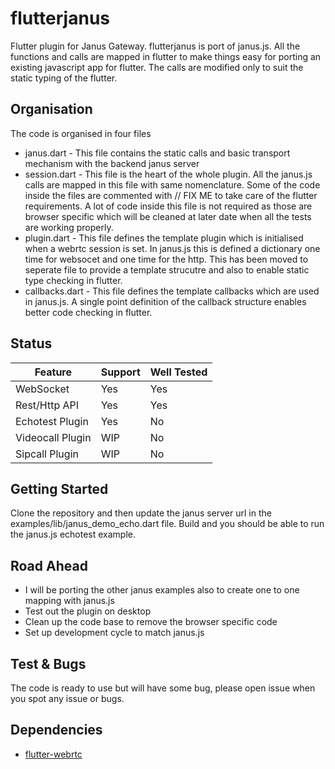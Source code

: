 # flutterjanus

Flutter plugin for Janus Gateway. flutterjanus is port of janus.js. All the functions and calls are mapped in flutter to make things easy for porting an existing javascript app for flutter. The calls are modified only to suit the static typing of the flutter.

## Organisation

The code is organised in four files

- janus.dart - This file contains the static calls and basic transport mechanism with the backend janus server
- session.dart - This file is the heart of the whole plugin. All the janus.js calls are mapped in this file with same nomenclature. Some of the code inside the files are commented with // FIX ME to take care of the flutter requirements. A lot of code inside this file is not required as those are browser specific which will be cleaned at later date when all the tests are working properly.
- plugin.dart - This file defines the template plugin which is initialised when a webrtc session is set. In janus.js this is defined a dictionary one time for websocet and one time for the http. This has been moved to seperate file to provide a template strucutre and also to enable static type checking in flutter.
- callbacks.dart - This file defines the template callbacks which are used in janus.js. A single point definition of the callback structure enables better code checking in flutter.

## Status

| Feature          | Support | Well Tested |
| ---------------- | ------- | ----------- |
| WebSocket        | Yes     | Yes         |
| Rest/Http API    | Yes     | Yes         |
| Echotest Plugin  | Yes     | No          |
| Videocall Plugin | WIP     | No          |
| Sipcall Plugin   | WIP     | No          |

## Getting Started

Clone the repository and then update the janus server url in the examples/lib/janus_demo_echo.dart file. Build and you should be able to run the janus.js echotest example.

## Road Ahead

- I will be porting the other janus examples also to create one to one mapping with janus.js
- Test out the plugin on desktop
- Clean up the code base to remove the browser specific code
- Set up development cycle to match janus.js

## Test & Bugs

The code is ready to use but will have some bug, please open issue when you spot any issue or bugs.

## Dependencies

- [flutter-webrtc](https://github.com/flutter-webrtc/flutter-webrtc)
